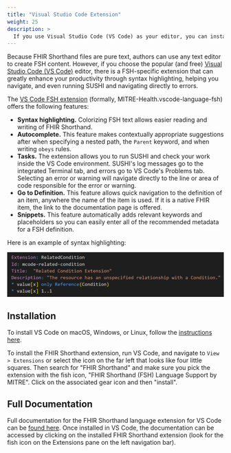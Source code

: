 ```yaml
---
title: "Visual Studio Code Extension"
weight: 25
description: >
  If you use Visual Studio Code (VS Code) as your editor, you can install this extension to provide FSH syntax highlighting and other producitvity enhancements
---
```


Because FHIR Shorthand files are pure text, authors can use any text editor to create FSH content. However, if you choose the popular (and free) [Visual Studio Code (VS Code)](https://code.visualstudio.com/) editor, there is a FSH-specific extension that can greatly enhance your productivity through syntax highlighting, helping you navigate, and even running SUSHI and navigating directly to errors.

The [VS Code FSH extension](https://marketplace.visualstudio.com/items?itemName=FHIR-Shorthand.vscode-language-fsh) (formally, MITRE-Health.vscode-language-fsh) offers the following features:

* **Syntax highlighting.** Colorizing FSH text allows easier reading and writing of FHIR Shorthand.
* **Autocomplete.** This feature makes contextually appropriate suggestions after when specifying a nested path, the `Parent` keyword, and when writing `obeys` rules.
* **Tasks.** The extension allows you to run SUSHI and check your work inside the VS Code environment. SUSHI's log messages go to the integrated Terminal tab, and errors go to VS Code's Problems tab. Selecting an error or warning will navigate directly to the line or area of code responsible for the error or warning.
* **Go to Definition.** This feature allows quick navigation to the definition of an item, anywhere the name of the item is used. If it is a native FHIR item, the link to the documentation page is offered.
* **Snippets.** This feature automatically adds relevant keywords and placeholders so you can easily enter all of the recommended metadata for a FSH definition.

Here is an example of syntax highlighting:

![Syntax Highlighting](syntax-highlighting.PNG)

## Installation

To install VS Code on macOS, Windows, or Linux, follow the [instructions here](https://code.visualstudio.com/Download).

To install the FHIR Shorthand extension, run VS Code, and navigate to `View > Extensions` or select the icon on the far left that looks like four little squares. Then search for "FHIR Shorthand" and make sure you pick the extension with the fish icon, "FHIR Shorthand (FSH) Language Support by MITRE". Click on the associated gear icon and then "install".

## Full Documentation

Full documentation for the FHIR Shorthand language extension for VS Code can be [found here](https://github.com/standardhealth/vscode-language-fsh#readme). Once installed in VS Code, the documentation can be accessed by clicking on the installed FHIR Shorthand extension (look for the fish icon on the Extensions pane on the left navigation bar).
